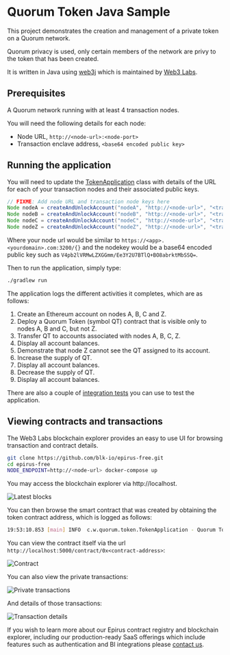 # Quorum Token Java Sample

This project demonstrates the creation and management of a private token on a Quorum network.
 
Quorum privacy is used, only certain members of the network are privy to the 
token that has been created.

It is written in Java using [web3j](https://web3j.io) which is maintained by 
[Web3 Labs](https://www.web3labs.com).


## Prerequisites

A Quorum network running with at least 4 transaction nodes.

You will need the following details for each node:
- Node URL, `http://<node-url>:<node-port>`
- Transaction enclave address, `<base64 encoded public key>`

## Running the application

You will need to update the 
[TokenApplication](src/main/java/com/web3labs/quorum/token/TokenApplication.java#L33) 
class with details of the URL for each of your transaction nodes and their associated public keys.

```java
// FIXME: Add node URL and transaction node keys here
Node nodeA = createAndUnlockAccount("nodeA", "http://<node-url>", "<transaction node key>");
Node nodeB = createAndUnlockAccount("nodeB", "http://<node-url>", "<transaction node key>");
Node nodeC = createAndUnlockAccount("nodeC", "http://<node-url>", "<transaction node key>");
Node nodeZ = createAndUnlockAccount("nodeZ", "http://<node-url>", "<transaction node key>");
```

Where your node url would be similar to `https://<app>.<yourdomain>.com:3200/{}` and 
the nodekey would be a base64 encoded public key such as 
`V4pb2lVRMwLZXGGmm/Ee3Y2U7BTlQ+BO8abrktMbSSQ=`.

Then to run the application, simply type:

```bash
./gradlew run
```

The application logs the different activities it completes, which are as follows:

1. Create an Ethereum account on nodes A, B, C and Z.
1. Deploy a Quorum Token (symbol QT) contract that is visible only to nodes A, B and C, but not Z.
1. Transfer QT to accounts associated with nodes A, B, C, Z.
1. Display all account balances.
1. Demonstrate that node Z cannot see the QT assigned to its account.
1. Increase the supply of QT.
1. Display all account balances.
1. Decrease the supply of QT.
1. Display all account balances.

There are also a couple of 
[integration tests](src/test/java/com/web3labs/quorum/token/TokenApplicationIT.java) 
you can use to test the application.

## Viewing contracts and transactions

The Web3 Labs blockchain explorer provides an easy to use UI for browsing transaction 
and contract details.

```bash
git clone https://github.com/blk-io/epirus-free.git
cd epirus-free
NODE_ENDPOINT=http://<node-url> docker-compose up
```

You may access the blockchain explorer via http://localhost.

![Latest blocks](images/blocks.png)

You can then browse the smart contract that was created by obtaining the token contract address, 
which is logged as follows:

```bash
19:53:10.853 [main] INFO  c.w.quorum.token.TokenApplication - Quorum Token (QT) created at contract address 0x<contract-address>, by account 0x<creation-account>
```

You can view the contract itself via the url `http://localhost:5000/contract/0x<contract-address>`:

![Contract](images/contract.png)

You can also view the private transactions:

![Private transactions](images/transactions.png)

And details of those transactions:

![Transaction details](images/transaction.png)

If you wish to learn more about our Epirus contract registry and blockchain explorer, 
including our production-ready SaaS offerings which include features such as authentication 
and BI integrations please [contact us](mailto:hi@web3labs.com).
